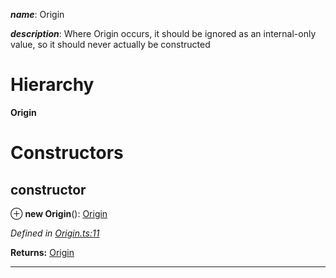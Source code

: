 

*__name__*: Origin

*__description__*: Where Origin occurs, it should be ignored as an internal-only value, so it should never actually be constructed

# Hierarchy

**Origin**

# Constructors

<a id="constructor"></a>

##  constructor

⊕ **new Origin**(): [Origin](_origin_.origin.md)

*Defined in [Origin.ts:11](https://github.com/polkadot-js/api/blob/a7b177d/packages/types/src/Origin.ts#L11)*

**Returns:** [Origin](_origin_.origin.md)

___

